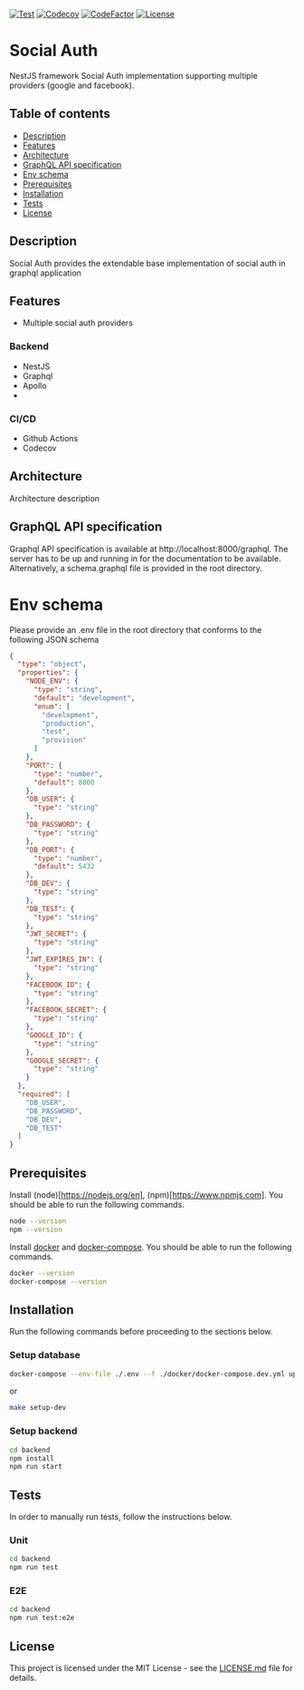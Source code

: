 [![Test](https://github.com/Nalhin/socialAuth/workflows/Test/badge.svg?branch=master)](https://github.com/Nalhin/SocialAuth/actions)
[![Codecov](https://codecov.io/gh/Nalhin/SocialAuth/branch/master/graph/badge.svg)](https://codecov.io/gh/Nalhin/SocialAuth)
[![CodeFactor](https://www.codefactor.io/repository/github/nalhin/socialauth/badge)](https://www.codefactor.io/repository/github/nalhin/tutoring)
[![License](https://img.shields.io/github/license/nalhin/SocialMedia)](LICENSE.md)

# Social Auth

NestJS framework Social Auth implementation supporting multiple providers (google and facebook). 

## Table of contents

* [Description](#description)
* [Features](#features)
* [Architecture](#architecture)
* [GraphQL API specification](#graphql-api-specification)
* [Env schema](#env-schema)
* [Prerequisites](#prerequisites)
* [Installation](#installation)
* [Tests](#tests)
* [License](#license)

## Description

Social Auth provides the extendable base implementation of social auth in graphql application

## Features

* Multiple social auth providers

### Backend

* NestJS
* Graphql
* Apollo
*

### CI/CD

* Github Actions
* Codecov

## Architecture

Architecture description

## GraphQL API specification

Graphql API specification is available at http://localhost:8000/graphql. The server has to be up and running in for the
documentation to be available. Alternatively, a schema.graphql file is provided in the root directory.

# Env schema

Please provide an .env file in the root directory that conforms to the following JSON schema

```json
{
  "type": "object",
  "properties": {
    "NODE_ENV": {
      "type": "string",
      "default": "development",
      "enum": [
        "development",
        "production",
        "test",
        "provision"
      ]
    },
    "PORT": {
      "type": "number",
      "default": 8000
    },
    "DB_USER": {
      "type": "string"
    },
    "DB_PASSWORD": {
      "type": "string"
    },
    "DB_PORT": {
      "type": "number",
      "default": 5432
    },
    "DB_DEV": {
      "type": "string"
    },
    "DB_TEST": {
      "type": "string"
    },
    "JWT_SECRET": {
      "type": "string"
    },
    "JWT_EXPIRES_IN": {
      "type": "string"
    },
    "FACEBOOK_ID": {
      "type": "string"
    },
    "FACEBOOK_SECRET": {
      "type": "string"
    },
    "GOOGLE_ID": {
      "type": "string"
    },
    "GOOGLE_SECRET": {
      "type": "string"
    }
  },
  "required": [
    "DB_USER",
    "DB_PASSWORD",
    "DB_DEV",
    "DB_TEST"
  ]
}
```

## Prerequisites

Install (node)[https://nodejs.org/en], (npm)[https://www.npmjs.com]. You should be able to run the following commands.

```bash
node --version
npm --version
```

Install [docker](https://docs.docker.com/install/) and [docker-compose](https://docs.docker.com/compose/). You should be
able to run the following commands.

```bash
docker --version
docker-compose --version
```

## Installation

Run the following commands before proceeding to the sections below.

### Setup database

```bash
docker-compose --env-file ./.env --f ./docker/docker-compose.dev.yml up -d
```

or

```bash
make setup-dev
```

### Setup backend

```bash
cd backend
npm install
npm run start
```

## Tests

In order to manually run tests, follow the instructions below.

### Unit

```bash
cd backend
npm run test
```

### E2E

```bash
cd backend
npm run test:e2e
```

## License

This project is licensed under the MIT License - see the [LICENSE.md](LICENSE.md) file for details.
